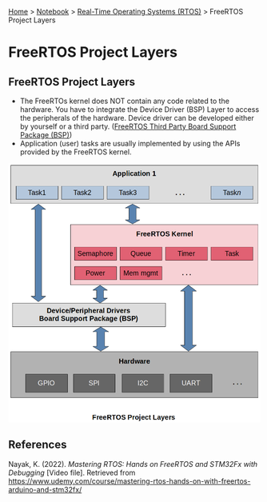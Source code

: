 <a href="../../">Home</a> > <a href="../notebook">Notebook</a> > <a href="./">Real-Time Operating Systems (RTOS)</a> > FreeRTOS Project Layers

# FreeRTOS Project Layers



## FreeRTOS Project Layers

* The FreeRTOs kernel does NOT contain any code related to the hardware. You have to integrate the Device Driver (BSP) Layer to access the peripherals of the hardware. Device driver can be developed either by yourself or a third party. ([FreeRTOS Third Party Board Support Package (BSP)](https://www.freertos.org/FreeRTOS-Plus/BSP_Solutions/FreeRTOS_BSP.html))
* Application (user) tasks are usually implemented by using the APIs provided by the FreeRTOS kernel.



<img src="./img/freertos-project-layers-2.png" alt="freertos-project-layers-2" width="650">







## References

Nayak, K. (2022). *Mastering RTOS: Hands on FreeRTOS and STM32Fx with Debugging* [Video file]. Retrieved from https://www.udemy.com/course/mastering-rtos-hands-on-with-freertos-arduino-and-stm32fx/

